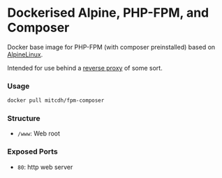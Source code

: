 # Dockerised Alpine, PHP-FPM, and Composer

Docker base image for PHP-FPM (with composer preinstalled) based on [AlpineLinux](http://alpinelinux.org).

Intended for use behind a [reverse proxy](https://github.com/jwilder/nginx-proxy) of some sort.

### Usage
````bash
docker pull mitcdh/fpm-composer
````

### Structure
* `/www`: Web root

### Exposed Ports
* `80`: http web server